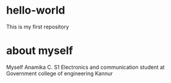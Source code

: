 # hello-world
This is my first repository
# about myself
Myself Anamika C.
 S1 Electronics and communication student at Government college of engineering Kannur
